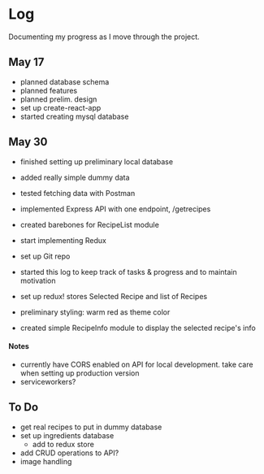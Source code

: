 # Log

Documenting my progress as I move through the project.

## May 17

* planned database schema
* planned features
* planned prelim. design
* set up create-react-app
* started creating mysql database

## May 30

* finished setting up preliminary local database
* added really simple dummy data
* tested fetching data with Postman
* implemented Express API with one endpoint, /getrecipes
* created barebones for RecipeList module
* start implementing Redux
* set up Git repo
* started this log to keep track of tasks & progress and to maintain motivation

* set up redux! stores Selected Recipe and list of Recipes
* preliminary styling: warm red as theme color
* created simple RecipeInfo module to display the selected recipe's info

#### Notes
* currently have CORS enabled on API for local development. take care when setting up production version
* serviceworkers? 

## To Do
* get real recipes to put in dummy database
* set up ingredients database
  * add to redux store
* add CRUD operations to API? 
* image handling
